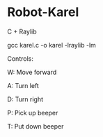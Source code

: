 # Robot-Karel
C + Raylib

gcc karel.c -o karel -lraylib -lm

Controls:

W: Move forward

A: Turn left

D: Turn right

P: Pick up beeper

T: Put down beeper
